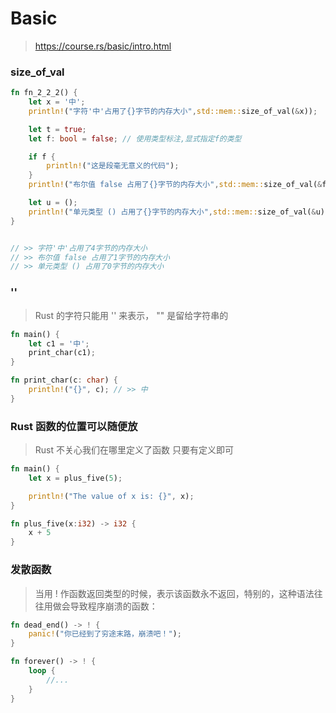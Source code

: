 # Basic

> https://course.rs/basic/intro.html

### size_of_val

```rust
fn fn_2_2_2() {
    let x = '中';
    println!("字符'中'占用了{}字节的内存大小",std::mem::size_of_val(&x));

    let t = true;
    let f: bool = false; // 使用类型标注,显式指定f的类型

    if f {
        println!("这是段毫无意义的代码");
    }
    println!("布尔值 false 占用了{}字节的内存大小",std::mem::size_of_val(&f));

    let u = ();
    println!("单元类型 () 占用了{}字节的内存大小",std::mem::size_of_val(&u));
}


// >> 字符'中'占用了4字节的内存大小
// >> 布尔值 false 占用了1字节的内存大小
// >> 单元类型 () 占用了0字节的内存大小
```

### ''

> Rust 的字符只能用 '' 来表示， "" 是留给字符串的

```rust
fn main() {
    let c1 = '中';
    print_char(c1);
}

fn print_char(c: char) {
    println!("{}", c); // >> 中
}
```

### Rust 函数的位置可以随便放

> Rust 不关心我们在哪里定义了函数 只要有定义即可

```rust
fn main() {
    let x = plus_five(5);

    println!("The value of x is: {}", x);
}

fn plus_five(x:i32) -> i32 {
    x + 5
}
```

### 发散函数

> 当用 ! 作函数返回类型的时候，表示该函数永不返回，特别的，这种语法往往用做会导致程序崩溃的函数：

```rust
fn dead_end() -> ! {
    panic!("你已经到了穷途末路，崩溃吧！");
}

fn forever() -> ! {
    loop {
        //...
    }
}
```
